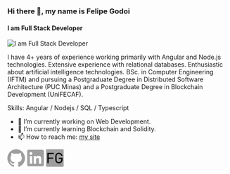 ### Hi there 👋, my name is Felipe Godoi
#### I am Full Stack Developer
![I am Full Stack Developer](https://i.imgur.com/YdQLFCn.png)

I have 4+ years of experience working primarily with Angular and Node.js technologies. Extensive experience with relational databases. Enthusiastic about artificial intelligence technologies. BSc. in Computer Engineering (IFTM) and pursuing a Postgraduate Degree in Distributed Software Architecture (PUC Minas) and a Postgraduate Degree in Blockchain Development (UniFECAF).

Skills: Angular / Nodejs / SQL / Typescript 

- 🔭 I’m currently working on Web Development. 
- 🌱 I’m currently learning Blockchain and Solidity. 
- 📫 How to reach me: [my site](godoi.dev) 

[<img src='./assets/github.svg' alt='github' height='40'>](https://github.com/felipe-godoi)  [<img src='./assets/linkedin.svg' alt='linkedin' height='40'>](https://www.linkedin.com/in/felipe-godoi/)  [<img src='./assets/gray-icon.png' alt='website' height='40'>](https://godoi.dev)  

